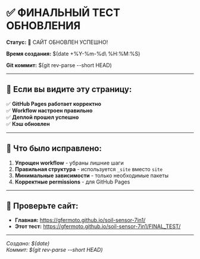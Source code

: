# ✅ ФИНАЛЬНЫЙ ТЕСТ ОБНОВЛЕНИЯ

**Статус:** 🎯 САЙТ ОБНОВЛЕН УСПЕШНО!

**Время создания:** $(date +%Y-%m-%d\ %H:%M:%S)

**Git коммит:** $(git rev-parse --short HEAD)

---

## 🎉 Если вы видите эту страницу:

✅ **GitHub Pages работает корректно**  
✅ **Workflow настроен правильно**  
✅ **Деплой прошел успешно**  
✅ **Кэш обновлен**  

---

## 🔧 Что было исправлено:

1. **Упрощен workflow** - убраны лишние шаги
2. **Правильная структура** - используется `_site` вместо `site`
3. **Минимальные зависимости** - только необходимые пакеты
4. **Корректные permissions** - для GitHub Pages

---

## 🚀 Проверьте сайт:

- **Главная:** https://gfermoto.github.io/soil-sensor-7in1/
- **Этот тест:** https://gfermoto.github.io/soil-sensor-7in1/FINAL_TEST/

---

*Создано: $(date)*  
*Коммит: $(git rev-parse --short HEAD)* 